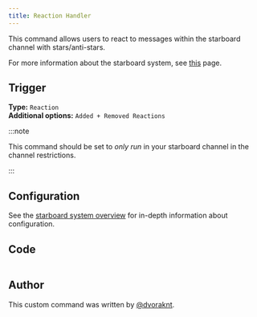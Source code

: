 ```yaml
---
title: Reaction Handler
---
```


This command allows users to react to messages within the starboard channel with stars/anti-stars.

For more information about the starboard system, see [this](overview) page.

## Trigger

**Type:** `Reaction`<br />
**Additional options:** `Added + Removed Reactions`

:::note

This command should be set to _only run_ in your starboard channel in the channel restrictions.

:::

## Configuration

See the [starboard system overview](overview/#configuration) for in-depth information about configuration.

## Code

```go file=../../../../src/fun/starboard_v2/reaction_handler.go.tmpl

```

## Author

This custom command was written by [@dvoraknt](https://github.com/dvoraknt).
